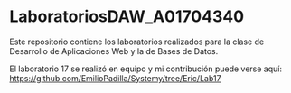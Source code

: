 # LaboratoriosDAW_A01704340
Este repositorio contiene los laboratorios realizados para la clase de Desarrollo de Aplicaciones Web y la de Bases de Datos.

El laboratorio 17 se realizó en equipo y mi contribución puede verse aquí: https://github.com/EmilioPadilla/Systemy/tree/Eric/Lab17
